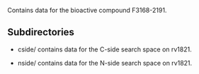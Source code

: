 Contains data for the bioactive compound F3168-2191.

## Subdirectories

- cside/ contains data for the C-side search space on rv1821.

- nside/ contains data for the N-side search space on rv1821.

